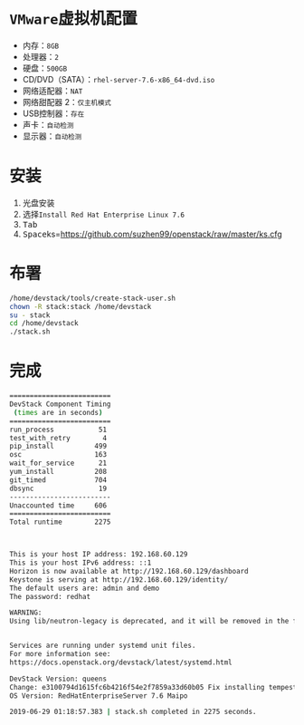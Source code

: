 # `VMware`虚拟机配置
- 内存：`8GB`
- 处理器：`2`
- 硬盘：`500GB`
- CD/DVD（SATA）：`rhel-server-7.6-x86_64-dvd.iso`
- 网络适配器：`NAT`
- 网络甜配器 2：`仅主机模式`
- USB控制器：`存在`
- 声卡：`自动检测`
- 显示器：`自动检测`

# 安装
1. 光盘安装
2. 选择`Install Red Hat Enterprise Linux 7.6`
3. <kbd>Tab</kbd>
4. <kbd>Space</kbd>ks=https://github.com/suzhen99/openstack/raw/master/ks.cfg
# 布署
```bash
/home/devstack/tools/create-stack-user.sh
chown -R stack:stack /home/devstack
su - stack
cd /home/devstack
./stack.sh
```
# 完成
```bash
=========================
DevStack Component Timing
 (times are in seconds)  
=========================
run_process           51
test_with_retry        4
pip_install          499
osc                  163
wait_for_service      21
yum_install          208
git_timed            704
dbsync                19
-------------------------
Unaccounted time     606
=========================
Total runtime        2275



This is your host IP address: 192.168.60.129
This is your host IPv6 address: ::1
Horizon is now available at http://192.168.60.129/dashboard
Keystone is serving at http://192.168.60.129/identity/
The default users are: admin and demo
The password: redhat

WARNING: 
Using lib/neutron-legacy is deprecated, and it will be removed in the future


Services are running under systemd unit files.
For more information see: 
https://docs.openstack.org/devstack/latest/systemd.html

DevStack Version: queens
Change: e3100794d1615fc6b4216f54e2f7859a33d60b05 Fix installing tempest plugins 2019-06-17 22:30:22 +0000
OS Version: RedHatEnterpriseServer 7.6 Maipo

2019-06-29 01:18:57.383 | stack.sh completed in 2275 seconds.
```
